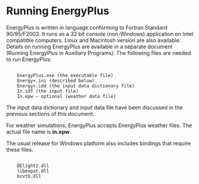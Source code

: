 # Running EnergyPlus

EnergyPlus is written in language conforming to Fortran Standard 90/95/F2003. It runs as a 32 bit console (non-Windows) application on Intel compatible computers. Linux and Macintosh version are also available. Details on running EnergyPlus are available in a separate document (Running EnergyPlus in Auxiliary Programs). The following files are needed to run EnergyPlus:

~~~~~~~~~~~~~~~~~~~~

    EnergyPlus.exe (the executable file)
    Energy+.ini (described below)
    Energy+.idd (the input data dictionary file)
    In.idf (the input file)
    In.epw – optional (weather data file)
~~~~~~~~~~~~~~~~~~~~

The input data dictionary and input data file have been discussed in the previous sections of this document.

For weather simulations, EnergyPlus accepts EnergyPlus weather files. The actual file name is **in.epw**.

The usual release for Windows platform also includes bindings that require these files.

~~~~~~~~~~~~~~~~~~~~

    DElight2.dll
    libexpat.dll
    bcvtb.dll
~~~~~~~~~~~~~~~~~~~~